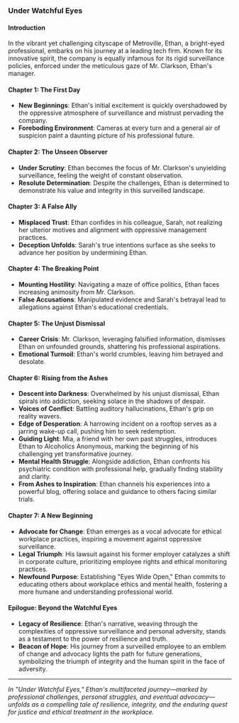 ### **Under Watchful Eyes**

#### **Introduction**

In the vibrant yet challenging cityscape of Metroville, Ethan, a bright-eyed professional, embarks on his journey at a leading tech firm. Known for its innovative spirit, the company is equally infamous for its rigid surveillance policies, enforced under the meticulous gaze of Mr. Clarkson, Ethan's manager.

#### **Chapter 1: The First Day**

- **New Beginnings**: Ethan's initial excitement is quickly overshadowed by the oppressive atmosphere of surveillance and mistrust pervading the company.
- **Foreboding Environment**: Cameras at every turn and a general air of suspicion paint a daunting picture of his professional future.

#### **Chapter 2: The Unseen Observer**

- **Under Scrutiny**: Ethan becomes the focus of Mr. Clarkson's unyielding surveillance, feeling the weight of constant observation.
- **Resolute Determination**: Despite the challenges, Ethan is determined to demonstrate his value and integrity in this surveilled landscape.

#### **Chapter 3: A False Ally**

- **Misplaced Trust**: Ethan confides in his colleague, Sarah, not realizing her ulterior motives and alignment with oppressive management practices.
- **Deception Unfolds**: Sarah's true intentions surface as she seeks to advance her position by undermining Ethan.

#### **Chapter 4: The Breaking Point**

- **Mounting Hostility**: Navigating a maze of office politics, Ethan faces increasing animosity from Mr. Clarkson.
- **False Accusations**: Manipulated evidence and Sarah's betrayal lead to allegations against Ethan's educational credentials.

#### **Chapter 5: The Unjust Dismissal**

- **Career Crisis**: Mr. Clarkson, leveraging falsified information, dismisses Ethan on unfounded grounds, shattering his professional aspirations.
- **Emotional Turmoil**: Ethan's world crumbles, leaving him betrayed and desolate.

#### **Chapter 6: Rising from the Ashes**

- **Descent into Darkness**: Overwhelmed by his unjust dismissal, Ethan spirals into addiction, seeking solace in the shadows of despair.
- **Voices of Conflict**: Battling auditory hallucinations, Ethan's grip on reality wavers.
- **Edge of Desperation**: A harrowing incident on a rooftop serves as a jarring wake-up call, pushing him to seek redemption.
- **Guiding Light**: Mia, a friend with her own past struggles, introduces Ethan to Alcoholics Anonymous, marking the beginning of his challenging yet transformative journey.
- **Mental Health Struggle**: Alongside addiction, Ethan confronts his psychiatric condition with professional help, gradually finding stability and clarity.
- **From Ashes to Inspiration**: Ethan channels his experiences into a powerful blog, offering solace and guidance to others facing similar trials.

#### **Chapter 7: A New Beginning**

- **Advocate for Change**: Ethan emerges as a vocal advocate for ethical workplace practices, inspiring a movement against oppressive surveillance.
- **Legal Triumph**: His lawsuit against his former employer catalyzes a shift in corporate culture, prioritizing employee rights and ethical monitoring practices.
- **Newfound Purpose**: Establishing "Eyes Wide Open," Ethan commits to educating others about workplace ethics and mental health, fostering a more humane and understanding professional world.

#### **Epilogue: Beyond the Watchful Eyes**

- **Legacy of Resilience**: Ethan's narrative, weaving through the complexities of oppressive surveillance and personal adversity, stands as a testament to the power of resilience and truth.
- **Beacon of Hope**: His journey from a surveilled employee to an emblem of change and advocacy lights the path for future generations, symbolizing the triumph of integrity and the human spirit in the face of adversity.

---

*In "Under Watchful Eyes," Ethan's multifaceted journey—marked by professional challenges, personal struggles, and eventual advocacy—unfolds as a compelling tale of resilience, integrity, and the enduring quest for justice and ethical treatment in the workplace.*
